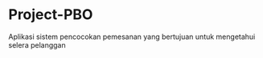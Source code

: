 # Project-PBO
Aplikasi sistem pencocokan pemesanan yang bertujuan untuk mengetahui selera pelanggan

